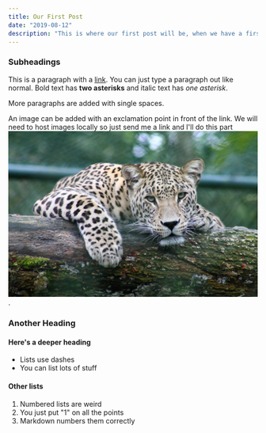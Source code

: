 ```yaml
---
title: Our First Post
date: "2019-08-12"
description: "This is where our first post will be, when we have a first post."
---
```

### Subheadings

This is a paragraph with a [link](url). You can just type a paragraph out like normal. Bold text has **two asterisks** and italic text has *one asterisk*.

More paragraphs are added with single spaces.

An image can be added with an exclamation point in front of the link. We will need to host images locally so just send me a link and I'll do this part ![beautiful leopard](01-init-gwen-weustink-I3C1sSXj1i8-unsplash.jpg).

### Another Heading

#### Here's a deeper heading

- Lists use dashes
- You can list lots of stuff

#### Other lists

1. Numbered lists are weird
1. You just put "1" on all the points
1. Markdown numbers them correctly
